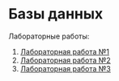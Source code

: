 # Базы данных

Лабораторные работы:

1. [Лабораторная работа №1](Lab1_MS_Access.pdf)
2. [Лабораторная работа №2](Lab2.md)
3. [Лабораторная работа №3](Lab3.md)
